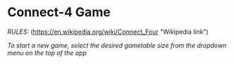 # Connect-4 Game

*RULES:* (https://en.wikipedia.org/wiki/Connect_Four "Wikipedia link")

*To start a new game, select the desired gametable size from the dropdown menu on the top of the app*
